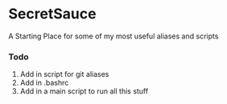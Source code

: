 # SecretSauce
A Starting Place for some of my most useful aliases and scripts

### Todo
1. Add in script for git aliases
2. Add in .bashrc
3. Add in a main script to run all this stuff